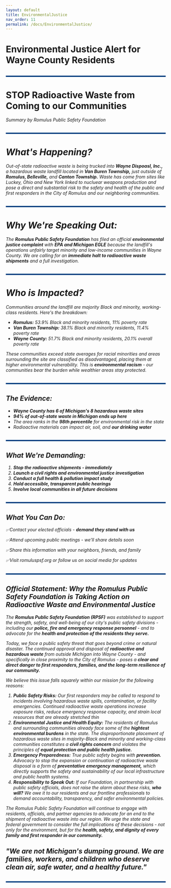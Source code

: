 ```yaml
---
layout: default
title: EnvironmentalJustice
nav_order: 11
permalink: /docs/EnvironmentalJustice/
---
```


<!-- Google tag (gtag.js) -->
<script async src="https://www.googletagmanager.com/gtag/js?id=G-YD66KT4FWL"></script>
<script>
  window.dataLayer = window.dataLayer || [];
  function gtag(){dataLayer.push(arguments);}
  gtag('js', new Date());

  gtag('config', 'G-YD66KT4FWL');
</script>

# Environmental Justice Alert for Wayne County Residents

<hr style="border: none; height: 4px; background-color: #004080; margin: 2rem 0;" />

# STOP Radioactive Waste from Coming to our Communities
<i>Summary by Romulus Public Safety Foundation<i/>

<hr style="border: none; height: 4px; background-color: #004080; margin: 2rem 0;" />

# What's Happening?

Out-of-state radioactive waste is being trucked into <b>Wayne Dispoasl, Inc.,</b> a hazardous waste landfill located in <b>Van Buren Township,</b> just outside of <b>Romulus, Belleville,</b> and <b>Canton Township.</b> Waste has come from sites like Luckey, Ohio and New York linked to nucluear weapons production and pose a direct and substantial risk to the safety and health of the public and first responders in the City of Romulus and our neighboring communities.

<hr style="border: none; height: 4px; background-color: #004080; margin: 2rem 0;" />

# Why We're Speaking Out:

The <b>Romulus Public Safety Foundation</b> has filed an official <b>environmental justice complaint</b> with <b>EPA and Michigan EGLE</b> because the landfill's operations unfairly target minority and low-income communities in Wayne County. We are calling for an <b>immediate halt to radioactive waste shipments</b> and a full investigation.

<hr style="border: none; height: 4px; background-color: #004080; margin: 2rem 0;" />

# Who is Impacted?

Communities around the landfill are majority Black and minority, working-class residents. Here's the breakdown:
<ul>
  <li><b>Romulus:</b> 53.9% Black and minority residents, 11% poverty rate</li>
  <li><b>Van Buren Township:</b> 38.1% Black and minority residents, 11.4% poverty rate</li>
  <li><b>Wayne County:</b> 51.7% Black and minority residents, 20.1% overall poverty rate</li>
</ul>

These communities exceed state averages for racial minorities and areas surrounding the site are classified as disadvantaged, placing them at higher environmental vulnerability. This is <b>environmental racism</b> - our communities bear the burden while wealthier areas stay protected.

<hr style="border: none; height: 4px; background-color: #004080; margin: 2rem 0;" />

## The Evidence:

<ul>
  <li><b>Wayne County has 6 of Michigan's 8 hazardous waste sites</b></li>
  <li><b>94% of out-of-state waste in Michigan ends up here</b></li>
  <li>The area ranks in the <b>98th percentile</b> for environmental risk in the state</li>
  <li>Radioactive materials can impact air, soil, and <b>our drinking water</b></li>
</ul>

<hr style="border: none; height: 4px; background-color: #004080; margin: 2rem 0;" />

## What We're Demanding:

 <ol type="<b>1</b>">
  <li><b>Stop the radioactive shipments - immediately</b></li>
  <li><b>Launch a civil rights and environmental justice investigation</b></li>
  <li><b>Conduct a full health & pollution impact study</b></li>
  <li><b>Hold accessible, transparent public hearings</b></li>
  <li><b>Involve local communities in all future decisions</b></li> 
</ol> 

<hr style="border: none; height: 4px; background-color: #004080; margin: 2rem 0;" />

## What You Can Do:

✅Contact your elected officials - <b>demand they stand with us</b>

✅Attend upcoming public meetings - we'll share details soon

✅Share this information with your neighbors, friends, and family

✅Visit romuluspsf.org or follow us on social media for updates

<hr style="border: none; height: 4px; background-color: #004080; margin: 2rem 0;" />


## Official Statement: Why the Romulus Public Safety Foundation is Taking Action on Radioactive Waste and Environmental Justice

The <b>Romulus Public Safety Foundation (RPSF)</b> was established to support the strength, safety, and well-being of our city's public safety divisions - including our <b>police, fire and emergency response personnel</b> - and to advocate for the <b>health and protection of the residents they serve.</b>

Today, we face a public safety threat that goes beyond crime or natural disaster. The continued approval and disposal of <b>radioactive and hazardous waste</b> from outside Michigan into Wayne County - and specifically in close proximity to the City of Romulus - poses a <b>clear and direct danger to first responders, families, and the long-term resilience of our community.</b>

We believe this issue falls squarely within our mission for the following reasons:
 
 <ol type="<b>1</b>">
  <li><b>Public Safety Risks:</b>
  Our first responders may be called to respond to incidents involving hazardous waste spills, contamination, or facility emergencies. Continued radioactive waste operations increase exposure risks, reduce emergency response capacity, and strain local resources that are already stretched thin</li>
   
  <li><b>Environmental Justice and Health Equity:</b>
  The residents of Romulus and surrounding communities already face some of the <b>hightest environmental burdens</b> in the state. The disproportionate placement of hazardous waste sites in majority-Black and minority and working-class communities constitutes a <b>civil rights concern</b> and violates the principles of <b>equal protection and public health justice.</b></li>
  <li><b>Emergency Preparedness:</b>
  True public safety begins with <b>prevention.</b> Advocacy to stop the expansion or continuation of radioactive waste disposal is a form of <b>preventative emergency management,</b> which directly supports the safety and sustainability of our local infrastructure and public health systems.</li>
  <li><b>Responsibility to Speak Out:</b>
  If our Foundation, in partnership with public safety officials, does not raise the alarm about these risks, <b>who will?</b> We owe it to our residents and our frontline professionals to demand accountability, transparency, and safer environmental policies.</li>
</ol> 

The Romulus Public Safety Foundation will continue to engage with residents, officials, and partner agencies to advocate for an end to the shipment of radioactive waste into our region. We urge the state and federal government to consider the full implications of these decisions - not only for the environment, but for the <b>health, safety, and dignity of every family and first responder in our community.</b>

## "We are not Michigan's dumping ground. We are families, workers, and children who deserve clean air, safe water, and a healthy future."

<hr style="border: none; height: 4px; background-color: #004080; margin: 2rem 0;" />
